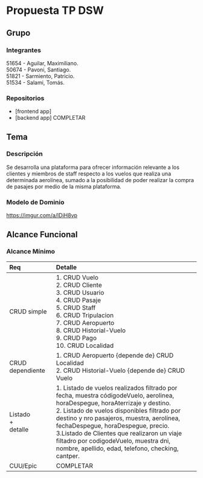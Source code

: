 # Propuesta TP DSW

## Grupo
### Integrantes
51654 - Aguilar, Maximiliano.<br>
50674 - Pavoni, Santiago.<br>
51821 - Sarmiento, Patricio.<br>
51534 - Salami, Tomás.


### Repositorios
* [frontend app]
* [backend app]
COMPLETAR

## Tema
### Descripción
Se desarrolla una plataforma para ofrecer información relevante a los clientes y miembros de staff respecto a los vuelos que realiza una determinada aerolínea, sumado a la posibilidad de poder realizar la compra de pasajes por medio de la misma plataforma.

### Modelo de Dominio
https://imgur.com/a/IDiH8vp

## Alcance Funcional 

### Alcance Mínimo

|Req|Detalle|
|:-|:-|
|CRUD simple|1. CRUD Vuelo<br>2. CRUD Cliente<br>3. CRUD Usuario<br>4. CRUD Pasaje<br>5. CRUD Staff<br>6. CRUD Tripulacion<br>7. CRUD Aeropuerto<br>8. CRUD Historial-Vuelo<br>9. CRUD Pago<br>10. CRUD Localidad|
|CRUD dependiente|1. CRUD Aeropuerto {depende de} CRUD Localidad<br> 2. CRUD Historial-Vuelo {depende de} CRUD Vuelo|
|Listado<br>+<br>detalle| 1. Listado de vuelos realizados filtrado por fecha, muestra códigodeVuelo, aerolinea, horaDespegue, horaAterrizaje y destino.<br> 2. Listado de vuelos disponibles filtrado por destino y nro pasajeros, muestra, aerolínea, fechaDespegue, horaDespegue,  precio. <br> 3.Listado de Clientes que realizaron un viaje filtadro por codigodeVuelo, muestra dni, nombre, apellido, edad, telefono, checking, cantper.|
|CUU/Epic|COMPLETAR|
